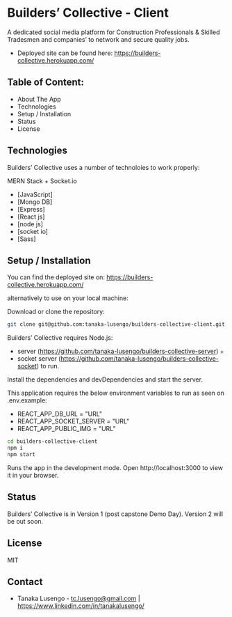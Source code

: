 # Builders’ Collective - Client

A dedicated social media platform for Construction Professionals & Skilled Tradesmen and companies’ to network and secure quality jobs.

- Deployed site can be found here: https://builders-collective.herokuapp.com/

## Table of Content:
- About The App
- Technologies
- Setup / Installation 
- Status
- License

## Technologies

Builders’ Collective uses a number of technoloies to work properly:

MERN Stack + Socket.io

- [JavaScript]
- [Mongo DB] 
- [Express] 
- [React js]
- [node js] 
- [socket io] 
- [Sass]

## Setup / Installation

You can find the deployed site on: https://builders-collective.herokuapp.com/

alternatively to use on your local machine:

Download or clone the repository: 
```sh
git clone git@github.com:tanaka-lusengo/builders-collective-client.git
```
Builders’ Collective requires Node.js: 
- server (https://github.com/tanaka-lusengo/builders-collective-server) + 
- socket server (https://github.com/tanaka-lusengo/builders-collective-socket) to run.

Install the dependencies and devDependencies and start the server.

This application requires the below environment variables to run as seen on .env.example:

- REACT_APP_DB_URL = "URL"
- REACT_APP_SOCKET_SERVER = "URL"
- REACT_APP_PUBLIC_IMG = "URL"

```sh
cd builders-collective-client
npm i
npm start
```

Runs the app in the development mode.
Open http://localhost:3000 to view it in your browser.

## Status
Builders’ Collective is in Version 1 (post capstone Demo Day). Version 2 will be out soon.

## License

MIT

## Contact
- Tanaka Lusengo - tc.lusengo@gmail.com | https://www.linkedin.com/in/tanakalusengo/

